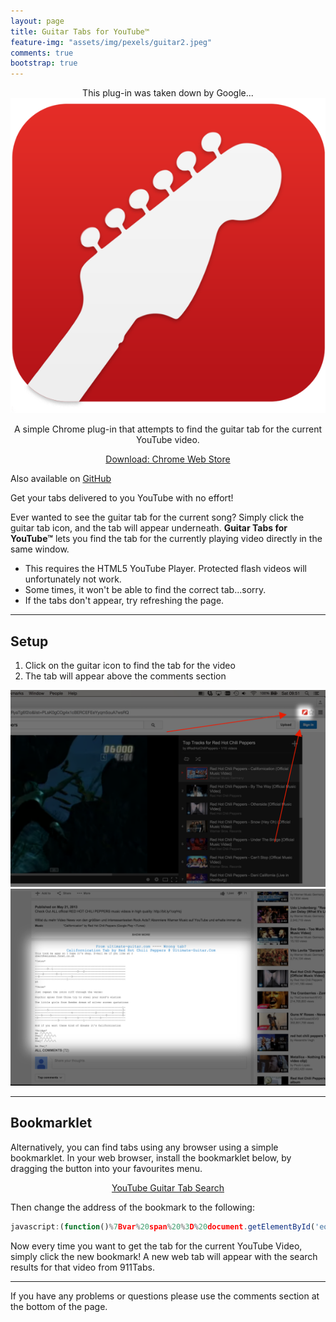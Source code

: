 ```yaml
---
layout: page
title: Guitar Tabs for YouTube™
feature-img: "assets/img/pexels/guitar2.jpeg"
comments: true
bootstrap: true
---
```


<div class="alert alert-warning" style="text-align: center;">
	This plug-in was taken down by Google...
</div>

<div class="container-fluid">
	<div class="row justify-content-center align-items-center">
		<div class="col-md-3">
			<img src="/assets/img/chrome-plugins/youtube-guitar-tab/LargeIcon.png" alt="Guitar Tab Icon"
				class="img-fluid" />
		</div>
		<div class="col-md-9">
			<p style="text-align: center;" class="lead">
				A simple Chrome plug-in that attempts to find the guitar tab for the current YouTube video.
			</p>
			<p style="text-align: center;">
				<a href="https://chrome.google.com/webstore/detail/guitar-tabs-for-youtube/mjkcmmckommjkjgeghochanacldlipnc"
					class="btn btn-primary btn-lg" target="blank">Download: Chrome Web Store</a>
			</p>
		</div>
	</div>
</div>

Also available on [GitHub](https://github.com/stanton119/YouTube-Guitar-Tab)

Get your tabs delivered to you YouTube with no effort!

Ever wanted to see the guitar tab for the current song? Simply click the guitar tab icon, and the tab will appear
underneath. __Guitar Tabs for YouTube™__ lets you find the tab for the currently playing video directly in the same
window.

* This requires the HTML5 YouTube Player. Protected flash videos will unfortunately not work.
* Some times, it won't be able to find the correct tab...sorry.
* If the tabs don't appear, try refreshing the page.

---

## Setup

1. Click on the guitar icon to find the tab for the video
2. The tab will appear above the comments section

<div class="container-fluid">
	<div class="row justify-content-center">
		<div class="col-md-6">
			<img src="/assets/img/chrome-plugins/youtube-guitar-tab/GuitarInstall1.png" alt="Guitar Tab 1"
				class="img-fluid img-thumbnail" />
		</div>
		<div class="col-md-6">
			<img src="/assets/img/chrome-plugins/youtube-guitar-tab/GuitarInstall2.png" alt="Guitar Tab 2"
				class="img-fluid img-thumbnail" />
		</div>
	</div>
</div>

---

## Bookmarklet

Alternatively, you can find tabs using any browser using a simple bookmarklet. In your web browser, install the
bookmarklet below, by dragging the button into your favourites menu.
<p style="text-align: center;">
	<a href="" class="btn btn-primary btn-lg" target="blank">YouTube Guitar Tab Search</a>
</p>

Then change the address of the bookmark to the following:
```javascript
javascript:(function()%7Bvar%20span%20%3D%20document.getElementById('eow-title').innerText.trim()%3Bwindow.open('http%3A%2F%2Fwww.911tabs.com%2Fsearch.php%3Fsearch%3D'%2BencodeURIComponent(span))%7D)()
```
Now every time you want to get the tab for the current YouTube Video, simply click the new bookmark! A new web tab will
appear with the search results for that video from 911Tabs.

---

If you have any problems or questions please use the comments section at the bottom of the page.